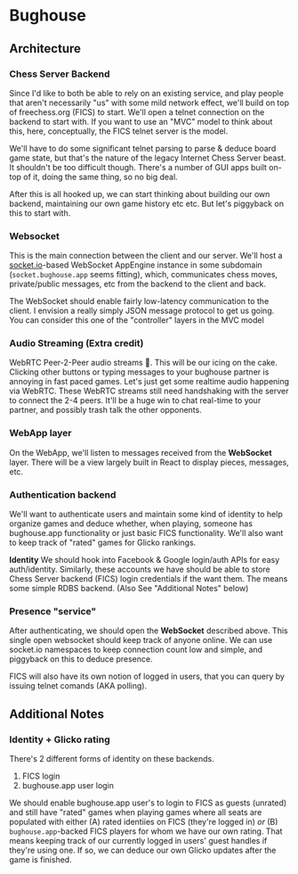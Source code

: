 # Bughouse

## Architecture

### Chess Server Backend
Since I'd like to both be able to rely on an existing service, and play people that aren't necessarily "us" with some mild network effect, we'll build on top of freechess.org (FICS) to start.  We'll open a telnet connection on the backend to start with.  If you want to use an "MVC" model to think about this, here, conceptually, the FICS telnet server is the model.

We'll have to do some significant telnet parsing to parse & deduce board game state, but that's the nature of the legacy Internet Chess Server beast.  It shouldn't be too difficult though.  There's a number of GUI apps built on-top of it, doing the same thing, so no big deal.

After this is all hooked up, we can start thinking about building our own backend, maintaining our own game history etc etc.  But let's piggyback on this to start with.

### Websocket
This is the main connection between the client and our server.  We'll host a [socket.io](https://socket.io/)-based WebSocket AppEngine instance in some subdomain (`socket.bughouse.app` seems fitting), which, communicates chess moves, private/public messages, etc from the backend to the client and back.

The WebSocket should enable fairly low-latency communication to the client.  I envision a really simply JSON message protocol to get us going. You can consider this one of the "controller" layers in the MVC model

### Audio Streaming (Extra credit)
WebRTC Peer-2-Peer audio streams 🤯.  This will be our icing on the cake. Clicking other buttons or typing messages to your bughouse partner is annoying in fast paced games.  Let's just get some realtime audio happening via WebRTC.  These WebRTC streams still need handshaking with the server to connect the 2-4 peers.  It'll be a huge win to chat real-time to your partner, and possibly trash talk the other opponents.

### WebApp layer
On the WebApp, we'll listen to messages received from the **WebSocket** layer.  There will be a view largely built in React to display pieces, messages, etc.

### Authentication backend
We'll want to authenticate users and maintain some kind of identity to help organize games and deduce whether, when playing, someone has bughouse.app functionality or just basic FICS functionality.  We'll also want to  keep track of "rated" games for Glicko rankings.

**Identity**
We should hook into Facebook & Google login/auth APIs for easy auth/identity.  Similarly, these accounts we have should be able to store Chess Server backend (FICS) login credentials if the want them.  The means some simple RDBS backend.  (Also See "Additional Notes" below)

### Presence "service"
After authenticating, we should open the **WebSocket** described above.  This single open websocket should keep track of anyone online.  We can use socket.io namespaces to keep connection count low and simple, and piggyback on this to deduce presence.

FICS will also have its own notion of logged in users, that you can query by issuing telnet comands (AKA polling).

## Additional Notes

### Identity + Glicko rating
There's 2 different forms of identity on these backends.
1. FICS login
2. bughouse.app user login

We should enable bughouse.app user's to login to FICS as guests (unrated) and still have "rated" games when playing games where all seats are populated with either (A) rated identiies on FICS (they're logged in) *or* (B) `bughouse.app`-backed FICS players for whom we have our own rating.  That means keeping track of our currently logged in users' guest handles if they're using one. If so, we can deduce our own Glicko updates after the game is finished.
